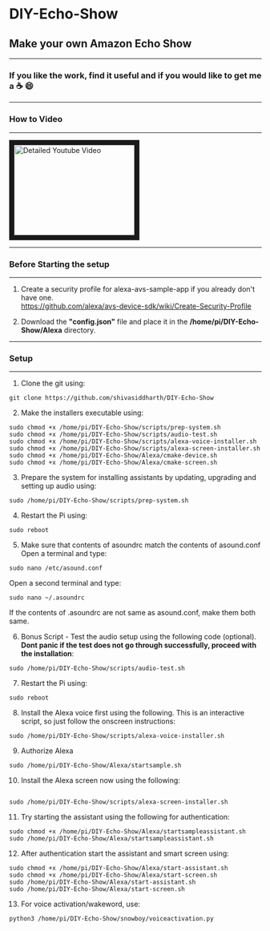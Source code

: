 # DIY-Echo-Show
## Make your own Amazon Echo Show     

*******************************************************************************************************************************
### **If you like the work, find it useful and if you would like to get me a :coffee: :smile:**  

****************************************************************   
### How to Video    
****************************************************************    
<a href="http://www.youtube.com/watch?feature=player_embedded&v=OLc5EpjWpuw
" target="_blank"><img src="http://img.youtube.com/vi/OLc5EpjWpuw/0.jpg"
alt="Detailed Youtube Video" width="240" height="180" border="10" /></a>

****************************************************************   
### Before Starting the setup   
****************************************************************  

1. Create a security profile for alexa-avs-sample-app if you already don't have one.  
https://github.com/alexa/avs-device-sdk/wiki/Create-Security-Profile  

2. Download the **"config.json"** file and place it in the **/home/pi/DIY-Echo-Show/Alexa** directory.  


***************************************************************
### Setup       
***************************************************************
1. Clone the git using:
```
git clone https://github.com/shivasiddharth/DIY-Echo-Show  
```
2. Make the installers executable using:
```
sudo chmod +x /home/pi/DIY-Echo-Show/scripts/prep-system.sh    
sudo chmod +x /home/pi/DIY-Echo-Show/scripts/audio-test.sh   
sudo chmod +x /home/pi/DIY-Echo-Show/scripts/alexa-voice-installer.sh  
sudo chmod +x /home/pi/DIY-Echo-Show/scripts/alexa-screen-installer.sh    
sudo chmod +x /home/pi/DIY-Echo-Show/Alexa/cmake-device.sh  
sudo chmod +x /home/pi/DIY-Echo-Show/Alexa/cmake-screen.sh  
```
3. Prepare the system for installing assistants by updating, upgrading and setting up audio using:  
```
sudo /home/pi/DIY-Echo-Show/scripts/prep-system.sh
```
4. Restart the Pi using:
```
sudo reboot
```
5. Make sure that contents of asoundrc match the contents of asound.conf    
   Open a terminal and type:  
```
sudo nano /etc/asound.conf
```
Open a second terminal and type:    
```
sudo nano ~/.asoundrc
```
If the contents of .asoundrc are not same as asound.conf, make them both same.  

6. Bonus Script - Test the audio setup using the following code (optional). **Dont panic if the test does not go through successfully, proceed with the installation**:  
```
sudo /home/pi/DIY-Echo-Show/scripts/audio-test.sh  
```
7. Restart the Pi using:
```
sudo reboot
```
8. Install the Alexa voice first using the following. This is an interactive script, so just follow the onscreen instructions:
```
sudo /home/pi/DIY-Echo-Show/scripts/alexa-voice-installer.sh  
```  

9. Authorize Alexa    
```
sudo /home/pi/DIY-Echo-Show/Alexa/startsample.sh  
```

10. Install the Alexa screen now using the following:   
```

sudo /home/pi/DIY-Echo-Show/scripts/alexa-screen-installer.sh  
```  

11. Try starting the assistant using the following for authentication:   
```
sudo chmod +x /home/pi/DIY-Echo-Show/Alexa/startsampleassistant.sh
sudo /home/pi/DIY-Echo-Show/Alexa/startsampleassistant.sh  
```  

12. After authentication start the assistant and smart screen using:   
```
sudo chmod +x /home/pi/DIY-Echo-Show/Alexa/start-assistant.sh  
sudo chmod +x /home/pi/DIY-Echo-Show/Alexa/start-screen.sh  
sudo /home/pi/DIY-Echo-Show/Alexa/start-assistant.sh  
sudo /home/pi/DIY-Echo-Show/Alexa/start-screen.sh  
```  

13. For voice activation/wakeword, use:   
```
python3 /home/pi/DIY-Echo-Show/snowboy/voiceactivation.py
```  
